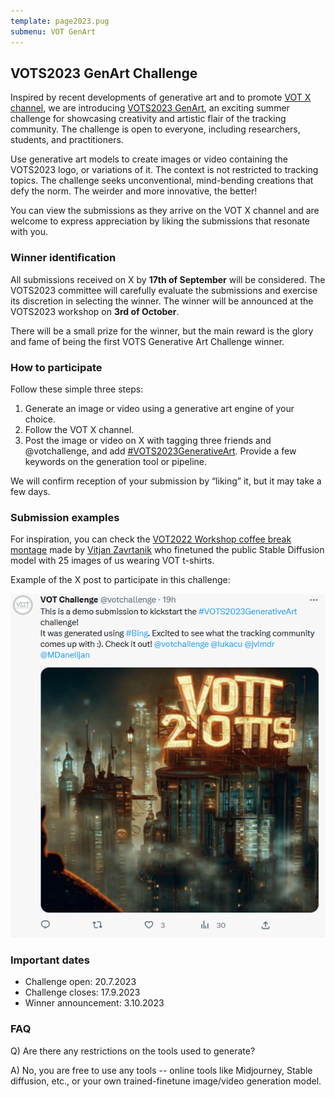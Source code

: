 ```yaml
---
template: page2023.pug
submenu: VOT GenArt
---
```


## VOTS2023 GenArt Challenge

Inspired by recent developments of generative art and to promote [VOT X channel](https://twitter.com/votchallenge), we are introducing [VOTS2023 GenArt](https://twitter.com/hashtag/VOTS2023GenerativeArt), an exciting summer challenge for showcasing creativity and artistic flair of the tracking community. The challenge is open to everyone, including researchers, students, and practitioners. 

Use generative art models to create images or video containing the VOTS2023 logo, or variations of it. The context is not restricted to tracking topics. The challenge seeks unconventional, mind-bending creations that defy the norm. The weirder and more innovative, the better!

You can view the submissions as they arrive on the VOT X channel and are welcome to express appreciation by liking the submissions that resonate with you.

### Winner identification

All submissions received on X by **17th of September** will be considered. The VOTS2023 committee will carefully evaluate the submissions and exercise its discretion in selecting the winner. The winner will be announced at the VOTS2023 workshop on **3rd of October**.

There will be a small prize for the winner, but the main reward is the glory and fame of being the first VOTS Generative Art Challenge winner.

### How to participate

Follow these simple three steps:

1. Generate an image or video using a generative art engine of your choice.
2. Follow the VOT X channel.
3. Post the image or video on X with tagging three friends and @votchallenge, and add [#VOTS2023GenerativeArt](https://twitter.com/hashtag/VOTS2023GenerativeArt). Provide a few keywords on the generation tool or pipeline.

We will confirm reception of your submission by “liking” it, but it may take a few days.

### Submission examples

For inspiration, you can check the [VOT2022 Workshop coffee break montage](https://data.votchallenge.net/vot2022/coffee_break.mp4) made by [Vitjan Zavrtanik](https://vicos.si/people/vitjan_zavrtanik/) who finetuned the public Stable Diffusion model with 25 images of us wearing VOT t-shirts.

Example of the X post to participate in this challenge:

![Example](genart_example.png)

### Important dates

- Challenge open: 20.7.2023
- Challenge closes: 17.9.2023
- Winner announcement: 3.10.2023

### FAQ

Q) Are there any restrictions on the tools used to generate?

A) No, you are free to use any tools -- online tools like Midjourney, Stable diffusion, etc., or your own trained-finetune image/video generation model.